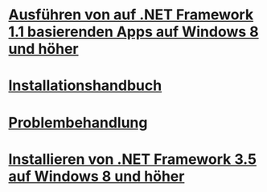# [Ausführen von auf .NET Framework 1.1 basierenden Apps auf Windows 8 und höher](run-net-framework-1-1-apps.md)
# [Installationshandbuch](guide-for-developers.md)
# [Problembehandlung](troubleshoot-blocked-installations-and-uninstallations.md)
# [Installieren von .NET Framework 3.5 auf Windows 8 und höher](net-framework-3-5-on-windows-8-plus.md)

